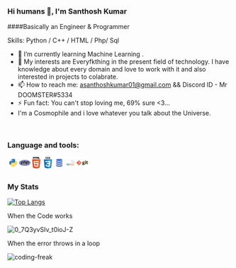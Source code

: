 
### Hi humans 👋, I'm Santhosh Kumar
####Basically an Engineer & Programmer

Skills: Python / C++ / HTML / Php/ Sql

- 🌱 I’m currently learning Machine Learning . 
- 💬 My interests are Everyfkthing in the present field of technology. I have knowledge about every domain and love to work with it and also interested in projects to colabrate. 
- 📫 How to reach me: asanthoshkumar01@gmail.com && Discord ID - Mr DOOMSTER#5334
- ⚡ Fun fact: You can't stop loving me, 69% sure <3...
- I'm a Cosmophile and i love whatever you talk about the Universe.

<br/>

### Language and tools:

<img align="left" alt="Python" width="26px" src="https://raw.githubusercontent.com/github/explore/80688e429a7d4ef2fca1e82350fe8e3517d3494d/topics/python/python.png" />
<img align="left" alt="PHP" width="26px" src="https://raw.githubusercontent.com/github/explore/80688e429a7d4ef2fca1e82350fe8e3517d3494d/topics/php/php.png" />
<img align="left" alt="HTML5" width="26px" src="https://raw.githubusercontent.com/github/explore/80688e429a7d4ef2fca1e82350fe8e3517d3494d/topics/html/html.png" />
<img align="left" alt="CSS3" width="26px" src="https://raw.githubusercontent.com/github/explore/80688e429a7d4ef2fca1e82350fe8e3517d3494d/topics/css/css.png" />
<img align="left" alt="SQL" width="26px" src="https://raw.githubusercontent.com/github/explore/80688e429a7d4ef2fca1e82350fe8e3517d3494d/topics/sql/sql.png" />
<img align="left" alt="MySQL" width="26px" src="https://raw.githubusercontent.com/github/explore/80688e429a7d4ef2fca1e82350fe8e3517d3494d/topics/mysql/mysql.png" />
<img align="left" alt="Git" width="26px" src="https://raw.githubusercontent.com/github/explore/80688e429a7d4ef2fca1e82350fe8e3517d3494d/topics/git/git.png" />


<br/>
<br/>



### My Stats 

[![Top Langs](https://github-readme-stats.vercel.app/api/top-langs/?username=Santhoshstark06&layout=compact)](https://github.com/Santhoshstark06/github-readme-stats)





When the Code works 


![0_7Q3yvSIv_t0ioJ-Z](https://user-images.githubusercontent.com/58947968/134637382-2cd242cf-6ced-4f73-b8d5-5ce9c7b987d5.gif)




When the error throws in a loop

![coding-freak](https://user-images.githubusercontent.com/58947968/134637427-6edb915e-8058-40db-9f2a-8dfa97d988f4.gif)




